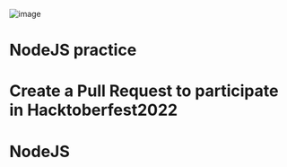 ![image](https://user-images.githubusercontent.com/101879822/194800975-0ca5fed2-ea69-4865-9175-fd85eb31291c.png)
# NodeJS practice 
# Create a Pull Request to participate in Hacktoberfest2022 
# NodeJS
